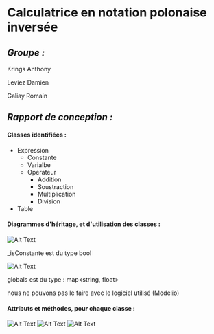 # Calculatrice en notation polonaise inversée

## _Groupe :_

Krings Anthony 

Leviez Damien

Galiay Romain


## _Rapport de conception :_


#### __Classes identifiées :__

* Expression
  * Constante
  * Varialbe
  * Operateur
    * Addition
    * Soustraction
    * Multiplication
    * Division
* Table



#### __Diagrammes d'héritage, et d'utilisation des classes :__


![Alt Text](https://i.imgur.com/jDo6SNy.png)


_isConstante est du type bool


![Alt Text](https://i.imgur.com/QCVA20u.png)


globals est du type : map<string, float>


nous ne pouvons pas le faire avec le logiciel utilisé (Modelio)



#### __Attributs et méthodes, pour chaque classe :__


![Alt Text](https://i.imgur.com/d2PA1Qh.png)
![Alt Text](https://i.imgur.com/kwEP2U6.png)
![Alt Text](https://i.imgur.com/ZeoOcys.png)

